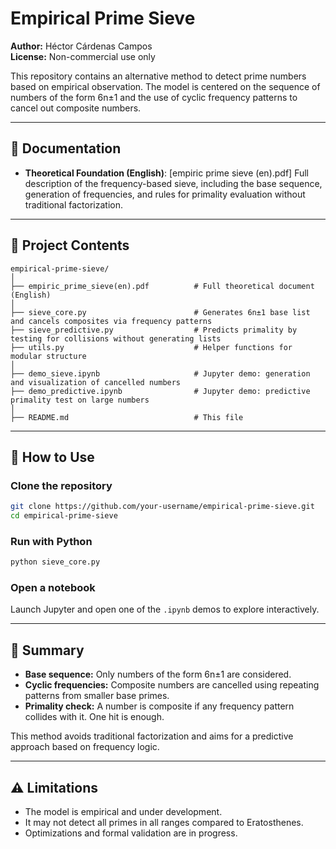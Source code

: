 # Empirical Prime Sieve

**Author:** Héctor Cárdenas Campos  
**License:** Non-commercial use only  

This repository contains an alternative method to detect prime numbers based on empirical observation. The model is centered on the sequence of numbers of the form 6n±1 and the use of cyclic frequency patterns to cancel out composite numbers.

---

## 📄 Documentation

- **Theoretical Foundation (English)**: [empiric prime sieve (en).pdf]
  Full description of the frequency-based sieve, including the base sequence, generation of frequencies, and rules for primality evaluation without traditional factorization.

---

## 📁 Project Contents

```
empirical-prime-sieve/
│
├── empiric_prime_sieve(en).pdf          # Full theoretical document (English)
│
├── sieve_core.py                        # Generates 6n±1 base list and cancels composites via frequency patterns
├── sieve_predictive.py                  # Predicts primality by testing for collisions without generating lists
├── utils.py                             # Helper functions for modular structure
│
├── demo_sieve.ipynb                     # Jupyter demo: generation and visualization of cancelled numbers
├── demo_predictive.ipynb                # Jupyter demo: predictive primality test on large numbers
│
├── README.md                            # This file
```

---

## 🚀 How to Use

### Clone the repository
```bash
git clone https://github.com/your-username/empirical-prime-sieve.git
cd empirical-prime-sieve
```

### Run with Python
```bash
python sieve_core.py
```

### Open a notebook
Launch Jupyter and open one of the `.ipynb` demos to explore interactively.

---

## 🔎 Summary

- **Base sequence:** Only numbers of the form 6n±1 are considered.
- **Cyclic frequencies:** Composite numbers are cancelled using repeating patterns from smaller base primes.
- **Primality check:** A number is composite if any frequency pattern collides with it. One hit is enough.

This method avoids traditional factorization and aims for a predictive approach based on frequency logic.

---

## ⚠️ Limitations

- The model is empirical and under development.
- It may not detect all primes in all ranges compared to Eratosthenes.
- Optimizations and formal validation are in progress.

